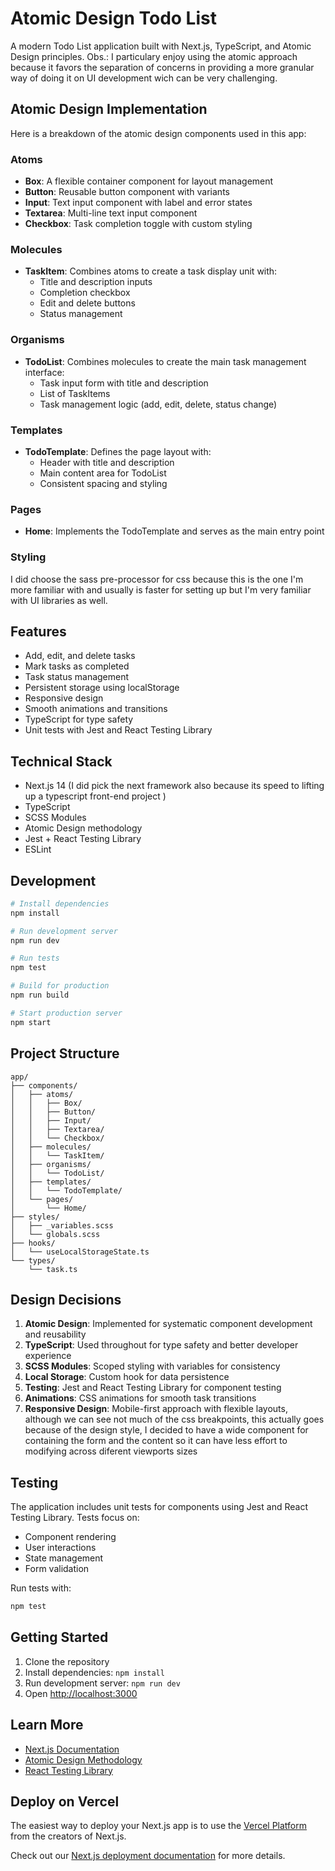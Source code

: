 # Atomic Design Todo List

A modern Todo List application built with Next.js, TypeScript, and Atomic Design principles.
Obs.: I particulary enjoy using the atomic approach because it favors the separation of concerns in providing a more granular way of doing it on UI development wich can be very challenging. 

## Atomic Design Implementation

Here is a breakdown of the atomic design components used in this app:

### Atoms
- **Box**: A flexible container component for layout management
- **Button**: Reusable button component with variants
- **Input**: Text input component with label and error states
- **Textarea**: Multi-line text input component
- **Checkbox**: Task completion toggle with custom styling

### Molecules
- **TaskItem**: Combines atoms to create a task display unit with:
  - Title and description inputs
  - Completion checkbox
  - Edit and delete buttons
  - Status management

### Organisms
- **TodoList**: Combines molecules to create the main task management interface:
  - Task input form with title and description
  - List of TaskItems
  - Task management logic (add, edit, delete, status change)

### Templates
- **TodoTemplate**: Defines the page layout with:
  - Header with title and description
  - Main content area for TodoList
  - Consistent spacing and styling

### Pages
- **Home**: Implements the TodoTemplate and serves as the main entry point

### Styling
I did choose the sass pre-processor for css because this is the one I'm more familiar with and usually is faster for setting up but I'm very familiar with UI libraries as well. 



## Features

- Add, edit, and delete tasks
- Mark tasks as completed
- Task status management
- Persistent storage using localStorage
- Responsive design
- Smooth animations and transitions
- TypeScript for type safety
- Unit tests with Jest and React Testing Library

## Technical Stack

- Next.js 14 (I did pick the next framework also because its speed to lifting up a typescript front-end project )
- TypeScript
- SCSS Modules
- Atomic Design methodology
- Jest + React Testing Library
- ESLint

## Development

```bash
# Install dependencies
npm install

# Run development server
npm run dev

# Run tests
npm test

# Build for production
npm run build

# Start production server
npm start
```

## Project Structure

```
app/
├── components/
│   ├── atoms/
│   │   ├── Box/
│   │   ├── Button/
│   │   ├── Input/
│   │   ├── Textarea/
│   │   └── Checkbox/
│   ├── molecules/
│   │   └── TaskItem/
│   ├── organisms/
│   │   └── TodoList/
│   ├── templates/
│   │   └── TodoTemplate/
│   └── pages/
│       └── Home/
├── styles/
│   ├── _variables.scss
│   └── globals.scss
├── hooks/
│   └── useLocalStorageState.ts
└── types/
    └── task.ts
```

## Design Decisions

1. **Atomic Design**: Implemented for systematic component development and reusability
2. **TypeScript**: Used throughout for type safety and better developer experience
3. **SCSS Modules**: Scoped styling with variables for consistency
4. **Local Storage**: Custom hook for data persistence
5. **Testing**: Jest and React Testing Library for component testing
6. **Animations**: CSS animations for smooth task transitions
7. **Responsive Design**: Mobile-first approach with flexible layouts, although we can see not much of the css breakpoints, this actually goes because of the design style, I decided to have a wide component for containing the form and the content so it can have less effort to modifying across diferent viewports sizes 

## Testing

The application includes unit tests for components using Jest and React Testing Library. Tests focus on:
- Component rendering
- User interactions
- State management
- Form validation

Run tests with:
```bash
npm test
```

## Getting Started

1. Clone the repository
2. Install dependencies: `npm install`
3. Run development server: `npm run dev`
4. Open [http://localhost:3000](http://localhost:3000)

## Learn More

- [Next.js Documentation](https://nextjs.org/docs)
- [Atomic Design Methodology](https://bradfrost.com/blog/post/atomic-web-design/)
- [React Testing Library](https://testing-library.com/docs/react-testing-library/intro/)

## Deploy on Vercel

The easiest way to deploy your Next.js app is to use the [Vercel Platform](https://vercel.com/new?utm_medium=default-template&filter=next.js&utm_source=create-next-app&utm_campaign=create-next-app-readme) from the creators of Next.js.

Check out our [Next.js deployment documentation](https://nextjs.org/docs/app/building-your-application/deploying) for more details.
